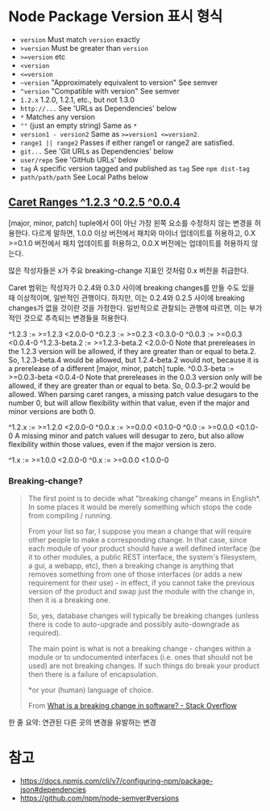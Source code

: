 # Node Package Version 표시 형식

- `version` Must match `version` exactly
- `>version` Must be greater than `version`
- `>=version` etc
- `<version`
- `<=version`
- `~version` "Approximately equivalent to version" See semver
- `^version` "Compatible with version" See semver
- `1.2.x` 1.2.0, 1.2.1, etc., but not 1.3.0
- `http://...` See 'URLs as Dependencies' below
- `*` Matches any version
- `""` (just an empty string) Same as `*`
- `version1 - version2` Same as `>=version1 <=version2`.
- `range1 || range2` Passes if either range1 or range2 are satisfied.
- `git...` See 'Git URLs as Dependencies' below
- `user/repo` See 'GitHub URLs' below
- `tag` A specific version tagged and published as `tag` See `npm dist-tag`
- `path/path/path` See Local Paths below

## [Caret Ranges ^1.2.3 ^0.2.5 ^0.0.4](https://github.com/npm/node-semver#caret-ranges-123-025-004)

[major, minor, patch] tuple에서 0이 아닌 가장 왼쪽 요소를 수정하지 않는 변경을 허용한다. 다르게 말하면, 1.0.0 이상 버전에서 패치와 마이너 업데이트를 허용하고, 0.X >=0.1.0 버전에서 패치 업데이트를 허용하고, 0.0.X 버전에는 업데이트를 허용하지 않는다.

많은 작성자들은 x가 주요 breaking-change 지표인 것처럼 0.x 버전을 취급한다.

Caret 범위는 작성자가 0.2.4와 0.3.0 사이에 breaking changes를 만들 수도 있을 때 이상적이며, 일반적인 관행이다. 하지만, 이는 0.2.4와 0.2.5 사이에 breaking changes가 없을 것이란 것을 가정한다. 일반적으로 관찰되는 관행에 따르면, 이는 부가적인 것으로 추측되는 변경들을 허용한다.

^1.2.3 := >=1.2.3 <2.0.0-0
^0.2.3 := >=0.2.3 <0.3.0-0
^0.0.3 := >=0.0.3 <0.0.4-0
^1.2.3-beta.2 := >=1.2.3-beta.2 <2.0.0-0 Note that prereleases in the 1.2.3 version will be allowed, if they are greater than or equal to beta.2. So, 1.2.3-beta.4 would be allowed, but 1.2.4-beta.2 would not, because it is a prerelease of a different [major, minor, patch] tuple.
^0.0.3-beta := >=0.0.3-beta <0.0.4-0 Note that prereleases in the 0.0.3 version only will be allowed, if they are greater than or equal to beta. So, 0.0.3-pr.2 would be allowed.
When parsing caret ranges, a missing patch value desugars to the number 0, but will allow flexibility within that value, even if the major and minor versions are both 0.

^1.2.x := >=1.2.0 <2.0.0-0
^0.0.x := >=0.0.0 <0.1.0-0
^0.0 := >=0.0.0 <0.1.0-0
A missing minor and patch values will desugar to zero, but also allow flexibility within those values, even if the major version is zero.

^1.x := >=1.0.0 <2.0.0-0
^0.x := >=0.0.0 <1.0.0-0

### Breaking-change?

> The first point is to decide what "breaking change" means in English\*. In some places it would be merely something which stops the code from compiling / running.
>
> From your list so far, I suppose you mean a change that will require other people to make a corresponding change. In that case, since each module of your product should have a well defined interface (be it to other modules, a public REST interface, the system's filesystem, a gui, a webapp, etc), then a breaking change is anything that removes something from one of those interfaces (or adds a new requirement for their use) - in effect, if you cannot take the previous version of the product and swap just the module with the change in, then it is a breaking one.
>
> So, yes, database changes will typically be breaking changes (unless there is code to auto-upgrade and possibly auto-downgrade as required).
>
> The main point is what is not a breaking change - changes within a module or to undocumented interfaces (i.e. ones that should not be used) are not breaking changes. If such things do break your product then there is a failure of encapsulation.
>
> \*or your (human) language of choice.
>
> From [What is a breaking change in software? - Stack Overflow](https://stackoverflow.com/questions/21703216/what-is-a-breaking-change-in-software)

한 줄 요약: 연관된 다른 곳의 변경을 유발하는 변경

# 참고

- https://docs.npmjs.com/cli/v7/configuring-npm/package-json#dependencies
- https://github.com/npm/node-semver#versions
